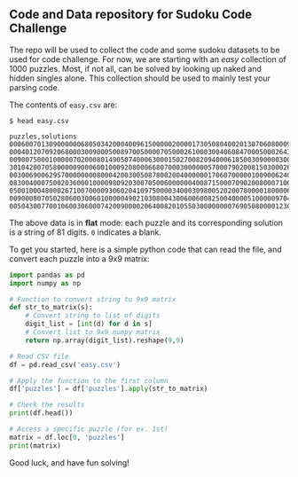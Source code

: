 ## Code and Data repository for Sudoku Code Challenge

The repo will be used to collect the code and some sudoku datasets to be used for code challenge. For now, we are starting with an *easy* collection of 1000 puzzles. Most, if not all, can be solved by looking up naked and hidden singles alone. This collection should be used to mainly test your parsing code.

The contents of `easy.csv` are:

```
$ head easy.csv

puzzles,solutions
000600701309000000680503420004009615000002000017305080400201307060800090725000040,542698731379124856681573429234789615856412973917365284498251367163847592725936148
000401207092068000300900050089700500007050002610003004060847000500026430100000080,856431297792568341341972658289714563437659812615283974963847125578126439124395786
009007500010000070200080149050740006300015027008209400061850030900003002400060080,849127563516394278237586149152748396394615827678239451761852934985473612423961785
301042007058000009000600100092080006680700030000005700079020081503000264000013005,361942857258137649947658123792384516685791432134265798479526381513879264826413975
003006900629570000000080004200300508780020040000001706070000010090062405001700380,843216957629574831157983264216347598785629143934851726572438619398162475461795382
083004000750020360001000098092030070500600000040087150007090200800071003600240019,983164527754829361261753498192435876578612934346987152417396285829571643635248719
050010004800026710070000930602041097500003400030980052020078000018000060400095000,356719824849326715271854936682541397597263481134987652925678143718432569463195278
009000807050280600300601000004902103080043006006008250040000510000097040092350000,619435827457289631328671495574962183281543976936718254743826519865197342192354768
005043007700106003060007420090000206400820105503000000007690508000012304100700090,915243867742186953368957421891375246476829135523461789237694518689512374154738692

```

The above data is in **flat** mode: each puzzle and its corresponding solution is a string of 81 digits. `0` indicates a blank. 

To get you started, here is a simple python code that can read the file, and convert each puzzle into a 9x9 matrix:

``` python
import pandas as pd
import numpy as np

# Function to convert string to 9x9 matrix
def str_to_matrix(s):
    # Convert string to list of digits
    digit_list = [int(d) for d in s]
    # Convert list to 9x9 numpy matrix
    return np.array(digit_list).reshape(9,9)

# Read CSV file
df = pd.read_csv('easy.csv')

# Apply the function to the first column
df['puzzles'] = df['puzzles'].apply(str_to_matrix)

# Check the results
print(df.head())

# Access a specific puzzle (for ex. 1st)
matrix = df.loc[0, 'puzzles']
print(matrix)

```

Good luck, and have fun solving!